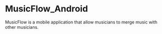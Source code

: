 # MusicFlow_Android
MusicFlow is a mobile application that allow musicians to merge music with other musicians.
